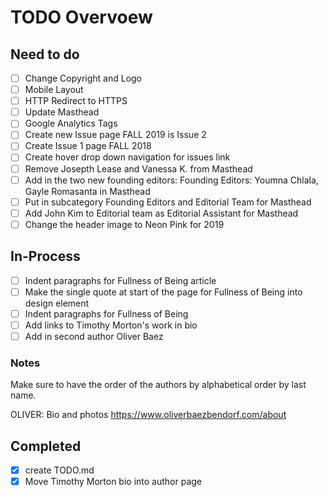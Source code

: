 # TODO Overvoew

## Need to do

- [ ] Change Copyright and Logo
- [ ] Mobile Layout
- [ ] HTTP Redirect to HTTPS
- [ ] Update Masthead
- [ ] Google Analytics Tags
- [ ] Create new Issue page FALL 2019 is Issue 2
- [ ] Create Issue 1 page FALL 2018
- [ ] Create hover drop down navigation for issues link
- [ ] Remove Josepth Lease and Vanessa K. from Masthead
- [ ] Add in the two new founding editors: Founding Editors: Youmna Chlala, Gayle Romasanta in Masthead
- [ ] Put in subcategory Founding Editors and Editorial Team for Masthead
- [ ] Add John Kim to Editorial team as Editorial Assistant for Masthead
- [ ] Change the header image to Neon Pink for 2019

## In-Process

- [ ] Indent paragraphs for Fullness of Being article
- [ ] Make the single quote at start of the page for Fullness of Being into design element
- [ ] Indent paragraphs for Fullness of Being
- [ ] Add links to Timothy Morton's work in bio
- [ ] Add in second author Oliver Baez

### Notes

Make sure to have the order of the authors by alphabetical order by last name.

OLIVER: Bio and photos
https://www.oliverbaezbendorf.com/about

## Completed

- [x] create TODO.md
- [x] Move Timothy Morton bio into author page